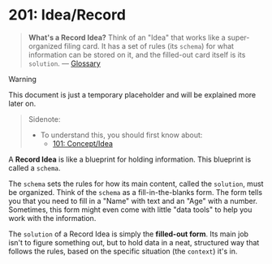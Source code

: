 # 201: Idea/Record

> **What's a Record Idea?** Think of an "Idea" that works like a super-organized filing card. It has a set of rules (its `schema`) for what information can be stored on it, and the filled-out card itself is its `solution`. — [Glossary](./000_glossary.md)

> [!WARNING]
> This document is just a temporary placeholder and will be explained more later on.

> Sidenote:
>
> - To understand this, you should first know about:
>   - [101: Concept/Idea](./101_concept_idea.md)

A **Record Idea** is like a blueprint for holding information. This blueprint is called a `schema`.

The `schema` sets the rules for how its main content, called the `solution`, must be organized. Think of the `schema` as a fill-in-the-blanks form. The form tells you that you need to fill in a "Name" with text and an "Age" with a number. Sometimes, this form might even come with little "data tools" to help you work with the information.

The `solution` of a Record Idea is simply the **filled-out form**. Its main job isn't to figure something out, but to hold data in a neat, structured way that follows the rules, based on the specific situation (the `context`) it's in.